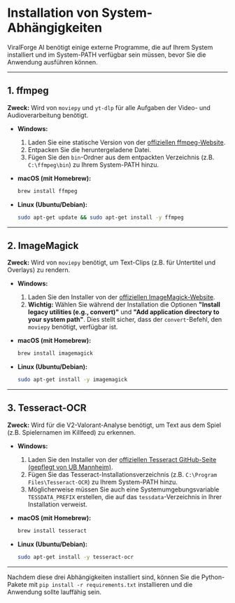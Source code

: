 # Installation von System-Abhängigkeiten

ViralForge AI benötigt einige externe Programme, die auf Ihrem System installiert und im System-PATH verfügbar sein müssen, bevor Sie die Anwendung ausführen können.

---

## 1. ffmpeg

**Zweck:** Wird von `moviepy` und `yt-dlp` für alle Aufgaben der Video- und Audioverarbeitung benötigt.

*   **Windows:**
    1.  Laden Sie eine statische Version von der [offiziellen ffmpeg-Website](https://ffmpeg.org/download.html#build-windows).
    2.  Entpacken Sie die heruntergeladene Datei.
    3.  Fügen Sie den `bin`-Ordner aus dem entpackten Verzeichnis (z.B. `C:\ffmpeg\bin`) zu Ihrem System-PATH hinzu.

*   **macOS (mit Homebrew):**
    ```bash
    brew install ffmpeg
    ```

*   **Linux (Ubuntu/Debian):**
    ```bash
    sudo apt-get update && sudo apt-get install -y ffmpeg
    ```

---

## 2. ImageMagick

**Zweck:** Wird von `moviepy` benötigt, um Text-Clips (z.B. für Untertitel und Overlays) zu rendern.

*   **Windows:**
    1.  Laden Sie den Installer von der [offiziellen ImageMagick-Website](https://imagemagick.org/script/download.php).
    2.  **Wichtig:** Wählen Sie während der Installation die Optionen **"Install legacy utilities (e.g., convert)"** und **"Add application directory to your system path"**. Dies stellt sicher, dass der `convert`-Befehl, den `moviepy` benötigt, verfügbar ist.

*   **macOS (mit Homebrew):**
    ```bash
    brew install imagemagick
    ```

*   **Linux (Ubuntu/Debian):**
    ```bash
    sudo apt-get install -y imagemagick
    ```

---

## 3. Tesseract-OCR

**Zweck:** Wird für die V2-Valorant-Analyse benötigt, um Text aus dem Spiel (z.B. Spielernamen im Killfeed) zu erkennen.

*   **Windows:**
    1.  Laden Sie den Installer von der [offiziellen Tesseract GitHub-Seite (gepflegt von UB Mannheim)](https://github.com/UB-Mannheim/tesseract/wiki).
    2.  Fügen Sie das Tesseract-Installationsverzeichnis (z.B. `C:\Program Files\Tesseract-OCR`) zu Ihrem System-PATH hinzu.
    3.  Möglicherweise müssen Sie auch eine Systemumgebungsvariable `TESSDATA_PREFIX` erstellen, die auf das `tessdata`-Verzeichnis in Ihrer Installation verweist.

*   **macOS (mit Homebrew):**
    ```bash
    brew install tesseract
    ```

*   **Linux (Ubuntu/Debian):**
    ```bash
    sudo apt-get install -y tesseract-ocr
    ```

---

Nachdem diese drei Abhängigkeiten installiert sind, können Sie die Python-Pakete mit `pip install -r requirements.txt` installieren und die Anwendung sollte lauffähig sein.